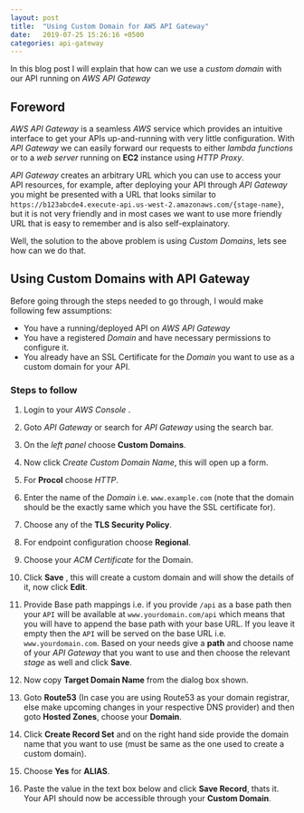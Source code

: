 ```yaml
---
layout: post
title:  "Using Custom Domain for AWS API Gateway"
date:   2019-07-25 15:26:16 +0500
categories: api-gateway
---
```


In this blog post I will explain that how can we use a *custom domain* with our API running on *AWS API Gateway*

## Foreword

*AWS API Gateway* is a seamless *AWS* service which provides an intuitive interface to get your APIs up-and-running with very little configuration. With *API Gateway* we can easily forward our requests to either *lambda functions* or to a *web server* running on **EC2** instance using *HTTP Proxy*.

*API Gateway* creates an arbitrary URL which you can use to access your API resources, for example, after deploying your API through *API Gateway* you might be presented with a URL that looks similar to `https://b123abcde4.execute-api.us-west-2.amazonaws.com/{stage-name}`,
 but it is not very friendly and in most cases we want to use more friendly URL that is easy to remember and is also self-explainatory.

Well, the solution to the above problem is using *Custom Domains*, lets see how can we do that.

## Using Custom Domains with API Gateway

Before going through the steps needed to go through, I would make following few assumptions:

- You have a running/deployed API on *AWS API Gateway*
- You have a registered *Domain* and have necessary permissions to configure it.
- You already have an SSL Certificate for the *Domain* you want to use as a custom domain for your API.

### Steps to follow

1. Login to your *AWS Console* .

2. Goto *API Gateway* or search for *API Gateway* using the search bar.

3. On the *left panel* choose **Custom Domains**.

4. Now click *Create Custom Domain Name*, this will open up a form.

5. For **Procol** choose *HTTP*.

6. Enter the name of the *Domain* i.e. `www.example.com` (note that the domain should be the exactly same which you have the SSL certificate for).

7. Choose any of the **TLS Security Policy**.

8. For endpoint configuration choose **Regional**.

9. Choose your *ACM Certificate* for the Domain.

10. Click **Save** , this will create a custom domain and will show the details of it, now click **Edit**.

11. Provide Base path mappings i.e. if you provide `/api` as a base path then your `API` will be available at `www.yourdomain.com/api` which means that you will have to append the base path with your base URL. If you leave it empty then the `API` will be served on the base URL i.e. `www.yourdomain.com`.
Based on your needs give a **path** and choose name of your *API Gateway* that you want to use and then choose the relevant *stage* as well and click **Save**.

12. Now copy **Target Domain Name** from the dialog box shown.

13. Goto **Route53** (In case you are using Route53 as your domain registrar, else make upcoming changes in your respective DNS provider) and then goto **Hosted Zones**, choose your **Domain**.

14. Click **Create Record Set** and on the right hand side provide the domain name that you want to use (must be same as the one used to create a custom domain).

15. Choose **Yes** for **ALIAS**.

16. Paste the value in the text box below and click **Save Record**, thats it. Your API should now be accessible through your **Custom Domain**.